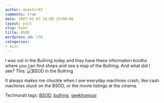 ```yaml
---
author: domster83
comments: true
date: 2007-05-07 18:00:29+00:00
layout: post
slug: bsod
title: BSOD
wordpress_id: 170
categories:
- misc
---
```


I was out in the Bullring today and they have these information booths where you can find shops and see a map of the Bullring. And what did I see? This:
![BSOD in the Bullring](http://farm1.static.flickr.com/225/488591173_c7535afbc6.jpg?v=1178560232)




It always makes me chuckle when I see everyday machines crash, like cash machines stuck on the BSOD, or the movie listings at the cinema.




Technorati tags: [BSOD](http://technorati.com/tag/bsod), [bullring](http://technorati.com/tag/bullring), [geekhumour](http://technorati.com/tag/geekhumour)
